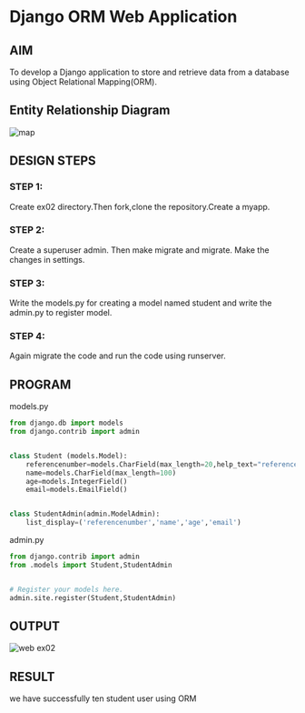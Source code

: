 # Django ORM Web Application

## AIM
To develop a Django application to store and retrieve data from a database using Object Relational Mapping(ORM).

## Entity Relationship Diagram

![map](https://github.com/vikamuhan-reddy/django-orm-app/assets/144928933/5360e1ac-1496-47d0-9e6e-ceb62322afb1)


## DESIGN STEPS

### STEP 1:
Create ex02 directory.Then fork,clone the repository.Create a myapp.

### STEP 2:
Create a superuser admin. Then make migrate and migrate.
Make the changes in settings.

### STEP 3:
Write the models.py for creating a model named student and write the admin.py to register model.

### STEP 4:
Again migrate the code and run the code using runserver.

## PROGRAM
models.py 
```py
from django.db import models
from django.contrib import admin


class Student (models.Model):
    referencenumber=models.CharField(max_length=20,help_text="reference number")
    name=models.CharField(max_length=100)
    age=models.IntegerField()
    email=models.EmailField()


class StudentAdmin(admin.ModelAdmin):
    list_display=('referencenumber','name','age','email')
```

admin.py
```py
from django.contrib import admin
from .models import Student,StudentAdmin


# Register your models here.
admin.site.register(Student,StudentAdmin)

```
## OUTPUT
![web ex02](https://github.com/vikamuhan-reddy/django-orm-app/assets/144928933/2ae4e8a0-30c7-4c8d-b656-e86c2eae0f37)



## RESULT
we have successfully ten student user using ORM
